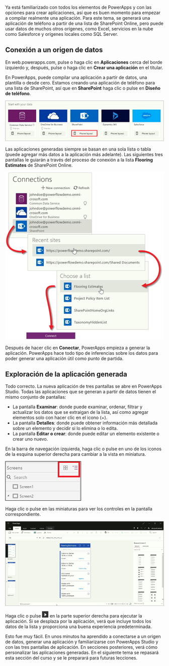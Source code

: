 Ya está familiarizado con todos los elementos de PowerApps y con las opciones para crear aplicaciones, así que es buen momento para empezar a compilar realmente una aplicación. Para este tema, se generará una aplicación de teléfono a partir de una lista de SharePoint Online, pero puede usar datos de muchos otros orígenes, como Excel, servicios en la nube como Salesforce y orígenes locales como SQL Server.

## <a name="connect-to-a-data-source"></a>Conexión a un origen de datos
En web.powerapps.com, pulse o haga clic en **Aplicaciones** cerca del borde izquierdo y, después, pulse o haga clic en **Crear una aplicación** en el titular.

En PowerApps, puede compilar una aplicación a partir de datos, una plantilla o desde cero. Estamos creando una aplicación de teléfono para una lista de SharePoint, así que en **SharePoint** haga clic o pulse en **Diseño de teléfono**.

![Aplicación de teléfono a partir de una lista de SharePoint](./media/learning-create-first-app-powerapps/generate-sharepoint-phone.png)

Las aplicaciones generadas siempre se basan en una sola lista o tabla (puede agregar más datos a la aplicación más adelante). Las siguientes tres pantallas le guiarán a través del proceso de conexión a la lista **Flooring Estimates** de SharePoint Online.

![Conectarse a una lista de SharePoint Online](./media/learning-create-first-app-powerapps/generate-connect-list.png)

Después de hacer clic en **Conectar**, PowerApps empieza a generar la aplicación. PowerApps hace todo tipo de inferencias sobre los datos para poder generar una aplicación útil como punto de partida.

## <a name="explore-the-generated-app"></a>Exploración de la aplicación generada
Todo correcto. La nueva aplicación de tres pantallas se abre en PowerApps Studio. Todas las aplicaciones que se generan a partir de datos tienen el mismo conjunto de pantallas:

* La pantalla **Examinar**: donde puede examinar, ordenar, filtrar y actualizar los datos que se extraigan de la lista, así como agregar elementos solo con hacer clic en el icono (+).
* La pantalla **Detalles**: donde puede obtener información más detallada sobre un elemento y decidir si lo elimina o lo edita.
* La pantalla **Editar o crear**: donde puede editar un elemento existente o crear uno nuevo.

En la barra de navegación izquierda, haga clic o pulse en uno de los iconos de la esquina superior derecha para cambiar a la vista en miniatura. 

![Alternancia de las vistas](./media/learning-create-first-app-powerapps/toggle-view.png)

Haga clic o pulse en las miniaturas para ver los controles en la pantalla correspondiente.

![La aplicación generada](./media/learning-create-first-app-powerapps/generate-finished-app.png)

Haga clic o pulse ![Flecha Iniciar vista previa de aplicación](./media/learning-create-first-app-powerapps/f5-arrow-sm.png) en la parte superior derecha para ejecutar la aplicación. Si se desplaza por la aplicación, verá que incluye todos los datos de la lista y proporciona una buena experiencia predeterminada.

Esto fue muy fácil. En unos minutos ha aprendido a conectarse a un origen de datos, generar una aplicación y familiarizarse con PowerApps Studio y con las tres pantallas de aplicación. En secciones posteriores, verá cómo personalizar las aplicaciones generadas. En el siguiente tema se repasará esta sección del curso y se le preparará para futuras lecciones.

